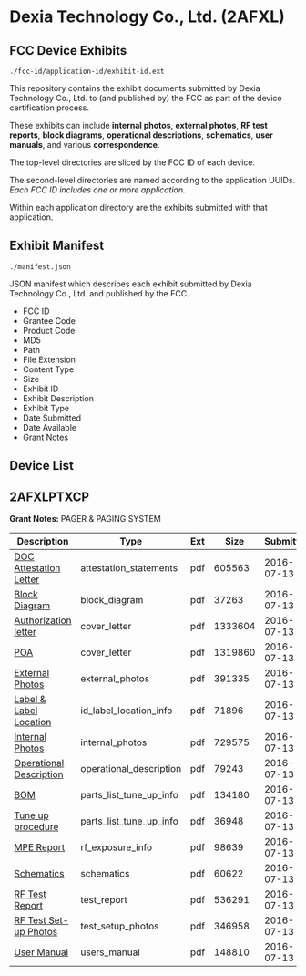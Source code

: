 # Dexia Technology Co., Ltd. (2AFXL)
## FCC Device Exhibits

```
./fcc-id/application-id/exhibit-id.ext
```

This repository contains the exhibit documents submitted by Dexia Technology Co., Ltd. to (and published by) the FCC as part of the device certification process.

These exhibits can include **internal photos**, **external photos**, **RF test reports**, **block diagrams**, **operational descriptions**, **schematics**, **user manuals**, and various **correspondence**.

The top-level directories are sliced by the FCC ID of each device.

The second-level directories are named according to the application UUIDs. *Each FCC ID includes one or more application.*

Within each application directory are the exhibits submitted with that application. 

## Exhibit Manifest

```
./manifest.json
```

JSON manifest which describes each exhibit submitted by Dexia Technology Co., Ltd. and published by the FCC.

- FCC ID
- Grantee Code
- Product Code
- MD5
- Path
- File Extension
- Content Type
- Size
- Exhibit ID
- Exhibit Description
- Exhibit Type
- Date Submitted
- Date Available
- Grant Notes

## Device List
## 2AFXLPTXCP
**Grant Notes:** PAGER & PAGING SYSTEM

| Description | Type | Ext | Size | Submitted | Available |
| ----------- | ---- | --- | ---- | --------- | --------- |
| [DOC Attestation Letter](2AFXLPTXCP/9f7be41c756f9f96b69ea4e0e580f04e/3062399.pdf) | attestation_statements | pdf | 605563 | 2016-07-13 | 2016-07-18 |
| [Block Diagram](2AFXLPTXCP/9f7be41c756f9f96b69ea4e0e580f04e/3062400.pdf) | block_diagram | pdf | 37263 | 2016-07-13 | 2016-07-18 |
| [Authorization letter](2AFXLPTXCP/9f7be41c756f9f96b69ea4e0e580f04e/3062401.pdf) | cover_letter | pdf | 1333604 | 2016-07-13 | 2016-07-18 |
| [POA](2AFXLPTXCP/9f7be41c756f9f96b69ea4e0e580f04e/3062402.pdf) | cover_letter | pdf | 1319860 | 2016-07-13 | 2016-07-18 |
| [External Photos](2AFXLPTXCP/9f7be41c756f9f96b69ea4e0e580f04e/3062403.pdf) | external_photos | pdf | 391335 | 2016-07-13 | 2016-07-18 |
| [Label & Label Location](2AFXLPTXCP/9f7be41c756f9f96b69ea4e0e580f04e/3062404.pdf) | id_label_location_info | pdf | 71896 | 2016-07-13 | 2016-07-18 |
| [Internal Photos](2AFXLPTXCP/9f7be41c756f9f96b69ea4e0e580f04e/3062405.pdf) | internal_photos | pdf | 729575 | 2016-07-13 | 2016-07-18 |
| [Operational Description](2AFXLPTXCP/9f7be41c756f9f96b69ea4e0e580f04e/3062406.pdf) | operational_description | pdf | 79243 | 2016-07-13 | 2016-07-18 |
| [BOM](2AFXLPTXCP/9f7be41c756f9f96b69ea4e0e580f04e/3062407.pdf) | parts_list_tune_up_info | pdf | 134180 | 2016-07-13 | 2016-07-18 |
| [Tune up procedure](2AFXLPTXCP/9f7be41c756f9f96b69ea4e0e580f04e/3062408.pdf) | parts_list_tune_up_info | pdf | 36948 | 2016-07-13 | 2016-07-18 |
| [MPE Report](2AFXLPTXCP/9f7be41c756f9f96b69ea4e0e580f04e/3062409.pdf) | rf_exposure_info | pdf | 98639 | 2016-07-13 | 2016-07-18 |
| [Schematics](2AFXLPTXCP/9f7be41c756f9f96b69ea4e0e580f04e/3062410.pdf) | schematics | pdf | 60622 | 2016-07-13 | 2016-07-18 |
| [RF Test Report](2AFXLPTXCP/9f7be41c756f9f96b69ea4e0e580f04e/3062412.pdf) | test_report | pdf | 536291 | 2016-07-13 | 2016-07-18 |
| [RF Test Set-up Photos](2AFXLPTXCP/9f7be41c756f9f96b69ea4e0e580f04e/3062413.pdf) | test_setup_photos | pdf | 346958 | 2016-07-13 | 2016-07-18 |
| [User Manual](2AFXLPTXCP/9f7be41c756f9f96b69ea4e0e580f04e/3062411.pdf) | users_manual | pdf | 148810 | 2016-07-13 | 2016-07-18 |
